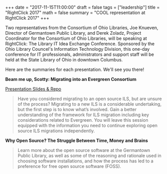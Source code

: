 +++
date = "2017-11-15T11:00:00"
draft = false
tags = ["leadership"]
title = "RightClick 2017"
math = false
summary = "COOL representation at RightClick 2017"
+++

Two representatives from the Consortium of Ohio Libraries, Joe Knueven, Director of Germantown Public Library, and Derek Zoladz, Project Coordinator for the Consortium of Ohio Libraries, will be speaking at RightClick: The Library IT Idea Exchange Conference. Sponsored by the Ohio Library Councel's Information Technology Division, this one-day conference for IT professionals, administrators and support staff will be held at the State Library of Ohio in downtown Columbus.  

Here are the summaries for each presentation. We'll see you there!

**Beam me up, Scotty: Migrating into an Evergreen Consortium**

[Presentation Slides & Repo](https://github.com/dzoladz/rightclick2017)

> Have you considered migrating to an open source ILS, but are unsure of the process? Migrating to a new ILS is a considerable undertaking, but the first step is to know what’s involved. Gain a better understanding of the framework for ILS migration including key considerations related to Evergreen. You will leave this session equipped with the information you need to continue exploring open source ILS migrations independently.

**Why Open Source? The Struggle Between Time, Money and Brains**

> Learn more about the open source software at the Germantown Public Library, as well as some of the reasoning and rationale used in choosing software installations, and how the process has led to a preference for free open source software (FOSS).